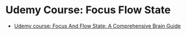# Udemy Course: Focus Flow State

- [Udemy course: Focus And Flow State: A Comprehensive Brain Guide](https://www.udemy.com/course/improve-your-focus/learn/lecture/6525972?start=0#content)
